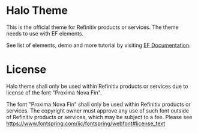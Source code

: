 # Halo Theme

This is the official theme for Refinitiv products or services. The theme needs to use with EF elements.

See list of elements, demo and more tutorial by visiting [EF Documentation](https://cdn.ppe.refinitiv.com/public/apps/elf-docs/book/en/index.html).

# License
Halo theme shall only be used within Refinitiv products or services due to license of the font "Proxima Nova Fin".

The font "Proxima Nova Fin" shall only be used within Refinitiv products or services. The copyright owner must approve any use of such font outside of Refinitiv products or services, which may be subject to a fee. Please see https://www.fontspring.com/lic/fontspring/webfont#license_text
